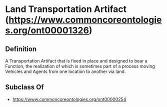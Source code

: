 # Land Transportation Artifact (https://www.commoncoreontologies.org/ont00001326)

## Definition
A Transportation Artifact that is fixed in place and designed to bear a Function, the realization of which is sometimes part of a process moving Vehicles and Agents from one location to another via land.

## Subclass Of
- https://www.commoncoreontologies.org/ont00000254

